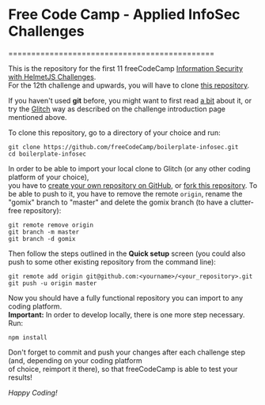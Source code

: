 # Free Code Camp - Applied InfoSec Challenges
=============================================

This is the repository for the first 11 freeCodeCamp [Information Security with HelmetJS Challenges](https://learn.freecodecamp.org/information-security-and-quality-assurance/information-security-with-helmetjs/).  
For the 12th challenge and upwards, you will have to clone [this repository](https://github.com/freeCodeCamp/boilerplate-bcrypt). 

If you haven't used **git** before, you might want to first read
[a bit](http://try.github.io/) about it, or try the [Glitch](https://glitch.com/) 
way as described on the challenge introduction page mentioned above.

To clone this repository, go to a directory of your choice and run:

```
git clone https://github.com/freeCodeCamp/boilerplate-infosec.git
cd boilerplate-infosec
```

In order to be able to import your local clone to Glitch (or any other coding 
platform of your choice),  
you have to [create your own repository on GitHub](https://help.github.com/articles/creating-a-new-repository/), or [fork this repository](https://help.github.com/articles/fork-a-repo/).
To be able to push to it, you have to remove the remote `origin`,
rename the "gomix" branch to "master" and delete the gomix branch
(to have a clutter-free repository):

```
git remote remove origin
git branch -m master
git branch -d gomix
```

Then follow the steps outlined in the **Quick setup** screen (you could also push 
to some other existing repository from the command line):

```
git remote add origin git@github.com:<yourname>/<your_repository>.git
git push -u origin master
```

Now you should have a fully functional repository you can import to any coding platform.  
**Important:**
In order to develop locally, there is one more step necessary. Run:

```
npm install
```

Don't forget to commit and push your changes after each challenge step (and, 
depending on your coding platform      
of choice, reimport it there), so that freeCodeCamp is able to test your results!  

*Happy Coding!*

